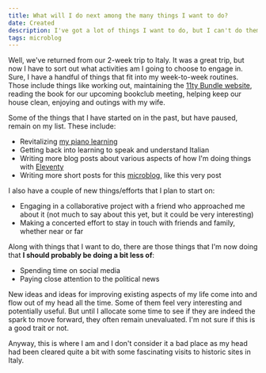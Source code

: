```yaml
---
title: What will I do next among the many things I want to do?
date: Created
description: I've got a lot of things I want to do, but I can't do them all at once. What will I do next?
tags: microblog
---
```


Well, we've returned from our 2-week trip to Italy. It was a great trip, but now I have to sort out what activities am I going to choose to engage in. Sure, I have a handful of things that fit into my week-to-week routines. Those include things like working out, maintaining the [11ty Bundle website](https://11tybundle.dev), reading the book for our upcoming bookclub meeting, helping keep our house clean, enjoying and outings with my wife.

Some of the things that I have started on in the past, but have paused, remain on my list. These include:

- Revitalizing [my piano learning](/tags/piano/)
- Getting back into learning to speak and understand Italian
- Writing more blog posts about various aspects of how I'm doing things with [Eleventy](https://11ty.dev)
- Writing more short posts for this [microblog](/microblog/), like this very post

I also have a couple of new things/efforts that I plan to start on:

- Engaging in a collaborative project with a friend who approached me about it (not much to say about this yet, but it could be very interesting)
- Making a concerted effort to stay in touch with friends and family, whether near or far

Along with things that I want to do, there are those things that I'm now doing that **I should probably be doing a bit less of**:

- Spending time on social media
- Paying close attention to the political news

New ideas and ideas for improving existing aspects of my life come into and flow out of my head all the time. Some of them feel very interesting and potentially useful. But until I allocate some time to see if they are indeed the spark to move forward, they often remain unevaluated. I'm not sure if this is a good trait or not.

Anyway, this is where I am and I don't consider it a bad place as my head had been cleared quite a bit with some fascinating visits to historic sites in Italy.
